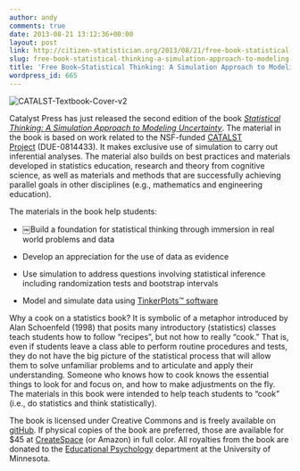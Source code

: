 ```yaml
---
author: andy
comments: true
date: 2013-08-21 13:12:36+00:00
layout: post
link: http://citizen-statistician.org/2013/08/21/free-book-statistical-thinking-a-simulation-approach-to-modeling-uncertainty/
slug: free-book-statistical-thinking-a-simulation-approach-to-modeling-uncertainty
title: 'Free Book—Statistical Thinking: A Simulation Approach to Modeling Uncertainty'
wordpress_id: 665
---
```


![CATALST-Textbook-Cover-v2](http://citizen-statistician.org/wp-content/uploads/2013/08/CATALST-Textbook-Cover-v2.jpg)


Catalyst Press has just released the second edition of the book [_Statistical Thinking: A Simulation Approach to Modeling Uncertainty_](https://github.com/zief0002/Statistical-Thinking). The material in the book is based on work related to the NSF-funded [CATALST Project](http://www.tc.umn.edu/%7Ecatalst/) (DUE-0814433). It makes exclusive use of simulation to carry out inferential analyses. The material also builds on best practices and materials developed in statistics education, research and theory from cognitive science, as well as materials and methods that are successfully achieving parallel goals in other disciplines (e.g., mathematics and engineering education).

The materials in the book help students:



	
  * ￼Build a foundation for statistical thinking through immersion in real world problems and data

	
  * Develop an appreciation for the use of data as evidence

	
  * Use simulation to address questions involving statistical inference including randomization tests and bootstrap intervals

	
  * Model and simulate data using [TinkerPlots™ software](https://www.keycurriculum.com/products/tinkerplots)


Why a cook on a statistics book? It is symbolic of a metaphor introduced by Alan Schoenfeld (1998) that posits many introductory (statistics) classes teach students how to follow “recipes”, but not how to really “cook.” That is, even if students leave a class able to perform routine procedures and tests, they do not have the big picture of the statistical process that will allow them to solve unfamiliar problems and to articulate and apply their understanding. Someone who knows how to cook knows the essential things to look for and focus on, and how to make adjustments on the fly. The materials in this book were intended to help teach students to “cook” (i.e., do statistics and think statistically).

The book is licensed under Creative Commons and is freely available on [gitHub](https://github.com/zief0002/Statistical-Thinking). If physical copies of the book are preferred, those are available for $45 at [CreateSpace](https://www.createspace.com/3970536) (or Amazon) in full color. All royalties from the book are donated to the [Educational Psychology](http://www.cehd.umn.edu/edpsych/) department at the University of Minnesota.
